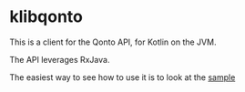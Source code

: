 # klibqonto

This is a client for the Qonto API, for Kotlin on the JVM.

The API leverages RxJava.

The easiest way to see how to use it is to look at the [sample](sample/src/main/kotlin/org/jraf/klibqonto/sample/Sample.kt)
